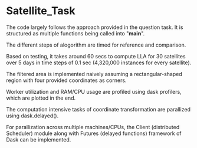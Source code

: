 # Satellite_Task
The code largely follows the approach provided in the question task. It is structured as multiple functions being called into "__main__".

The different steps of alogorithm are timed for reference and comparison.

Based on testing, it takes around 60 secs to compute LLA for 30 satellites over 5 days in time steps of 0.1 sec (4,320,000 instances for every satellite).

The filtered area is implemented naively assuming a rectangular-shaped region with four provided coordinates as corners.

Worker utilization and RAM/CPU usage are profiled using dask profilers, which are plotted in the end.

The computation intensive tasks of coordinate transformation are parallized using dask.delayed().

For parallization across multiple machines/CPUs, the Client (distributed Scheduler) module along with Futures (delayed functions) framework of Dask can be implemented.

